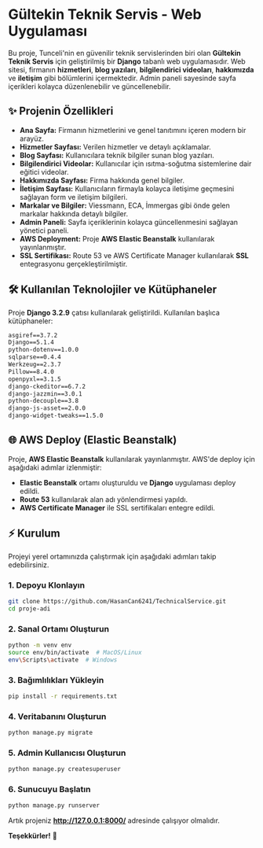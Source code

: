 # Gültekin Teknik Servis - Web Uygulaması

Bu proje, Tunceli'nin en güvenilir teknik servislerinden biri olan **Gültekin Teknik Servis** için geliştirilmiş bir **Django** tabanlı web uygulamasıdır. Web sitesi, firmanın **hizmetleri**, **blog yazıları**, **bilgilendirici videoları**, **hakkımızda** ve **iletişim** gibi bölümlerini içermektedir. Admin paneli sayesinde sayfa içerikleri kolayca düzenlenebilir ve güncellenebilir.

## ✨ Projenin Özellikleri
- **Ana Sayfa:** Firmanın hizmetlerini ve genel tanıtımını içeren modern bir arayüz.
- **Hizmetler Sayfası:** Verilen hizmetler ve detaylı açıklamalar.
- **Blog Sayfası:** Kullanıcılara teknik bilgiler sunan blog yazıları.
- **Bilgilendirici Videolar:** Kullanıcılar için ısıtma-soğutma sistemlerine dair eğitici videolar.
- **Hakkımızda Sayfası:** Firma hakkında genel bilgiler.
- **İletişim Sayfası:** Kullanıcıların firmayla kolayca iletişime geçmesini sağlayan form ve iletişim bilgileri.
- **Markalar ve Bilgiler:** Viessmann, ECA, İmmergas gibi önde gelen markalar hakkında detaylı bilgiler.
- **Admin Paneli:** Sayfa içeriklerinin kolayca güncellenmesini sağlayan yönetici paneli.
- **AWS Deployment:** Proje **AWS Elastic Beanstalk** kullanılarak yayınlanmıştır.
- **SSL Sertifikası:** Route 53 ve AWS Certificate Manager kullanılarak **SSL** entegrasyonu gerçekleştirilmiştir.

## 🛠 Kullanılan Teknolojiler ve Kütüphaneler
Proje **Django 3.2.9** çatısı kullanılarak geliştirildi. Kullanılan başlıca kütüphaneler:

```txt
asgiref==3.7.2
Django==5.1.4
python-dotenv==1.0.0
sqlparse==0.4.4
Werkzeug==2.3.7
Pillow==8.4.0
openpyxl==3.1.5
django-ckeditor==6.7.2
django-jazzmin==3.0.1
python-decouple==3.8
django-js-asset==2.0.0
django-widget-tweaks==1.5.0
```

## 🌐 AWS Deploy (Elastic Beanstalk)
Proje, **AWS Elastic Beanstalk** kullanılarak yayınlanmıştır. AWS'de deploy için aşağıdaki adımlar izlenmiştir:

- **Elastic Beanstalk** ortamı oluşturuldu ve **Django** uygulaması deploy edildi.
- **Route 53** kullanılarak alan adı yönlendirmesi yapıldı.
- **AWS Certificate Manager** ile SSL sertifikaları entegre edildi.


## ⚡ Kurulum
Projeyi yerel ortamınızda çalıştırmak için aşağıdaki adımları takip edebilirsiniz.

### 1. Depoyu Klonlayın
```bash
git clone https://github.com/HasanCan6241/TechnicalService.git
cd proje-adi
```

### 2. Sanal Ortamı Oluşturun
```bash
python -m venv env
source env/bin/activate  # MacOS/Linux
env\Scripts\activate  # Windows
```

### 3. Bağımlılıkları Yükleyin
```bash
pip install -r requirements.txt
```

### 4. Veritabanını Oluşturun
```bash
python manage.py migrate
```

### 5. Admin Kullanıcısı Oluşturun
```bash
python manage.py createsuperuser
```

### 6. Sunucuyu Başlatın
```bash
python manage.py runserver
```

Artık projeniz **http://127.0.0.1:8000/** adresinde çalışıyor olmalıdır.


**Teşekkürler!** 🚀

